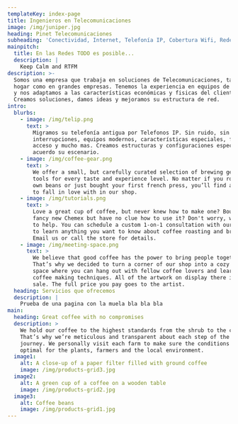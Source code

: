 ```yaml
---
templateKey: index-page
title: Ingenieros en Telecomunicaciones
image: /img/juniper.jpg
heading: Pinet Telecomunicaciones
subheading: 'Conectividad, Internet, Telefonía IP, Cobertura Wifi, Redes de Datos. '
mainpitch:
  title: En las Redes TODO es posible...
  description: |
    Keep Calm and RTFM
description: >-
  Somos una empresa que trabaja en soluciones de Telecomunicaciones, tanto en el
  hogar como en grandes empresas. Tenemos la experiencia en equipos de todo tipo
  y nos adaptamos a las características económicas y fisicas del cliente.
  Creamos soluciones, damos ideas y mejoramos su estructura de red. 
intro:
  blurbs:
    - image: /img/telip.png
      text: >
        Migramos su telefonía antigua por Telefonos IP. Sin ruido, sin
        interrupciones, equipos modernos, características especiales, facil
        acceso y mucho mas. Creamos estructuras y configuraciones especiales de
        acuerdo su escenario.
    - image: /img/coffee-gear.png
      text: >
        We offer a small, but carefully curated selection of brewing gear and
        tools for every taste and experience level. No matter if you roast your
        own beans or just bought your first french press, you’ll find a gadget
        to fall in love with in our shop.
    - image: /img/tutorials.png
      text: >
        Love a great cup of coffee, but never knew how to make one? Bought a
        fancy new Chemex but have no clue how to use it? Don't worry, we’re here
        to help. You can schedule a custom 1-on-1 consultation with our baristas
        to learn anything you want to know about coffee roasting and brewing.
        Email us or call the store for details.
    - image: /img/meeting-space.png
      text: >
        We believe that good coffee has the power to bring people together.
        That’s why we decided to turn a corner of our shop into a cozy meeting
        space where you can hang out with fellow coffee lovers and learn about
        coffee making techniques. All of the artwork on display there is for
        sale. The full price you pay goes to the artist.
  heading: Servicios que ofrecemos
  description: |
    Prueba de una pagina con la muela bla bla bla
main:
  heading: Great coffee with no compromises
  description: >
    We hold our coffee to the highest standards from the shrub to the cup.
    That’s why we’re meticulous and transparent about each step of the coffee’s
    journey. We personally visit each farm to make sure the conditions are
    optimal for the plants, farmers and the local environment.
  image1:
    alt: A close-up of a paper filter filled with ground coffee
    image: /img/products-grid3.jpg
  image2:
    alt: A green cup of a coffee on a wooden table
    image: /img/products-grid2.jpg
  image3:
    alt: Coffee beans
    image: /img/products-grid1.jpg
---
```



